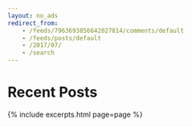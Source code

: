 ```yaml
---
layout: no_ads
redirect_from: 
    - /feeds/7963693856642027814/comments/default
    - /feeds/posts/default
    - /2017/07/
    - /search
---
```


# Recent Posts

{% include excerpts.html page=page %}
